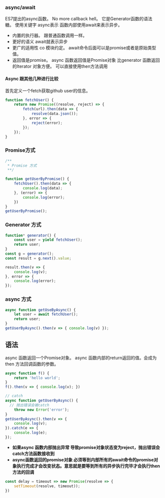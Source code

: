 ### async/await

 ES7提出的async函数。 No more callback hell。 它是Generator函数的语法糖。 使用关键字 async表示 函数内部使用await来表示异步。 

* 内置的执行器。 跟普通函数调用一样。
* 更好的语义 await就表示异步
* 更广的适用性 co 模块约定。 await命令后面可以是promise或者是原始类型值。
* 返回值是promise。 async 函数返回值是Promise对象 比generator 函数返回的Iterator 对象方便。 可以直接使用then方法调用





#### Async 跟其他几种进行比较

首先定义一个fetch获取github user的信息。

```javascript
function fetchUser() {
    return new Promise((resolve, reject) => {
        fetch(url).then(data => {
            resolve(data.json());
        }, error => {
            reject(error);
        });
    });
}
```



### Promise方式

```javascript
/**
 * Promise 方式
 **/

function getUserByPromise() {
    fetchUser().then(data => {
        console.log(data);
    }, (error) => {
        console.log(error);
    })
}
getUserByPromise();
```



### Generator 方式

```javascript
function* generator() {
    const user = yield fetchUser();
    return user;
}
const g = generator();
const result = g.next().value;

result.then(v => {
    console.log(v);
}, error => {
    console.log(error);
});
```



### async 方式

```javascript
async function getUseByAsync() {
    let user = await fetchUser();
    return user;
}
getUserByAsync().then(v => { console.log(v) });
```



## 语法 

async 函数返回一个Promise对象。 async 函数内部的return返回的值。会成为then 方法回调函数的参数。

```javascript
async function f() {
    return 'hello world';
}
f().then(v => { console.log(v); })

// catch
async function getUserByAsync() {
  // 抛出错误会被catch
    throw new Error('error');
}
getUserByAsync().then(v => {
    console.log(v);
}).catch(e => {
    console.log(e);
});

```

* **如果async 函数内部抛出异常 导致promise对象状态变为reject，抛出错误会catch方法函数接收到**
* **async函数返回的promise对象 必须等到内部所有的await命令的promise对象执行完成才会改变状态。意思就是要等到所有的异步执行完毕才会执行then方法的回调** 



```javascript
const delay = timeout => new Promise(resolve => {
    setTimeout(resolve, timeout));
})
```

